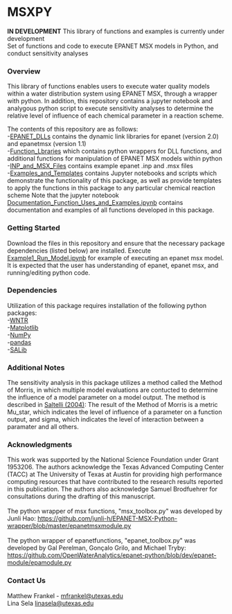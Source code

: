 # MSXPY
 **IN DEVELOPMENT** This library of functions and examples is currently under development </br>
 Set of functions and code to execute EPANET MSX models in Python, and conduct sensitivity analyses
 
 ### Overview
 
This library of functions enables users to execute water quality models within a water distribution system using EPANET MSX, through a wrapper with python. In addition, this repository contains a jupyter notebook and analygous python script to execute sensitivity analyses to determine the relative level of influence of each chemical parameter in a reaction scheme. 

The contents of this repository are as follows:
<br> 
-[EPANET_DLLs](https://github.com/mfrankel923/MSXPY/tree/main/EPANET_DLLs) contains the dynamic link libraries for epanet (version 2.0) and epanetmsx (version 1.1)
<br>
-[Function_Lbraries](https://github.com/mfrankel923/MSXPY/tree/main/Function_Libraries) which contains python wrappers for DLL functions, and additional functions for manipulation of EPANET MSX models within python
<br>
-[INP_and_MSX_Files](https://github.com/mfrankel923/MSXPY/tree/main/INP_and_MSX_Files) contains example epanet .inp and .msx files
<br>
-[Examples_and_Templates](https://github.com/mfrankel923/MSXPY/tree/main/Examples_and_Templates) contains Jupyter notebooks and scripts which demonstrate the functionality of this package, as well as provide templates to apply the functions in this package to any particular chemical reaction scheme
Note that the jupyter notebook [Documentation_Function_Uses_and_Examples.ipynb](https://github.com/mfrankel923/MSXPY/blob/main/Examples_and_Templates/Documentation_Function_Uses_and_Examples.ipynb) contains documentation and examples of all functions developed in this package.

### Getting Started

Download the files in this repository and ensure that the necessary package dependencies (listed below) are installed. Execute [Example1_Run_Model.ipynb](https://github.com/mfrankel923/MSXPY/blob/main/Examples_and_Templates/Example1_Run_Model.ipynb) for example of executing an epanet msx model. It is expected that the user has understanding of epanet, epanet msx, and running/editing python code.

### Dependencies

Utilization of this package requires installation of the following python packages:
<br>
-[WNTR](https://wntr.readthedocs.io/en/latest/overview.html)
<br>
-[Matplotlib](https://matplotlib.org/)
<br>
-[NumPy](https://numpy.org/)
<br>
-[pandas](https://pandas.pydata.org/)
<br>
-[SALib](https://salib.readthedocs.io/en/latest/)

### Additional Notes

The sensitivity analysis in this package utilizes a method called the Method of Morris, in which multiple model evaluations are contucted to determine the influence of a model parameter on a model output. The method is described in [Saltelli (2004)](http://www.andreasaltelli.eu/file/repository/SALTELLI_2004_Sensitivity_Analysis_in_Practice.pdf): 
The result of the Method of Morris is a metric Mu_star, which indicates the level of influence of a parameter on a function output, and sigma, which indicates the level of interaction between a paramater and all others. 


### Acknowledgments

This work was supported by the National Science Foundation under Grant 1953206. The authors acknowledge the Texas Advanced Computing Center (TACC) at The University of Texas at Austin for providing high performance computing resources that have contributed to the research results reported in this publication. The authors also acknowledge Samuel Brodfuehrer for consultations during the drafting of this manuscript.
<br> 
<br> 
The python wrapper of msx functions, "msx_toolbox.py" was developed by Junli Hao: https://github.com/junli-h/EPANET-MSX-Python-wrapper/blob/master/epanetmsxmodule.py
<br>
<br> 
The python wrapper of epanetfunctions, "epanet_toolbox.py" was developed by Gal Perelman, Gonçalo Grilo, and Michael Tryby: https://github.com/OpenWaterAnalytics/epanet-python/blob/dev/epanet-module/epamodule.py

### Contact Us

 Matthew Frankel - mfrankel@utexas.edu
 <br> 
 Lina Sela linasela@utexas.edu


